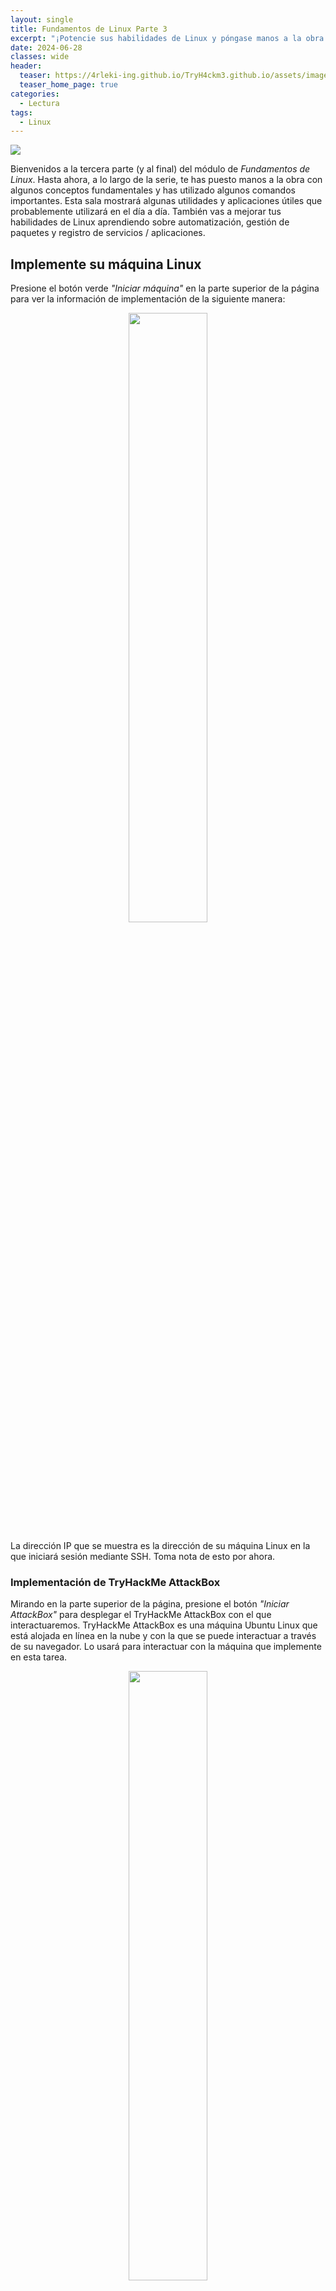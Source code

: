 ```yaml
---
layout: single
title: Fundamentos de Linux Parte 3
excerpt: "¡Potencie sus habilidades de Linux y póngase manos a la obra con algunas utilidades comunes que probablemente usará ddía a día!."
date: 2024-06-28
classes: wide
header:
  teaser: https://4rleki-ing.github.io/TryH4ckm3.github.io/assets/images/Linux-3/Linux.jpg
  teaser_home_page: true
categories:
  - Lectura
tags:
  - Linux
---
```


<img src="https://4rleki-ing.github.io/TryH4ckm3.github.io/assets/images/Linux-3/Portada.jpg">

Bienvenidos a la tercera parte (y al final) del módulo de *Fundamentos de Linux*. Hasta ahora, a lo largo de la serie, te has puesto manos a la obra con algunos conceptos fundamentales y has utilizado algunos comandos importantes. Esta sala mostrará algunas utilidades y aplicaciones útiles que probablemente utilizará en el día a día. También vas a mejorar tus habilidades de Linux aprendiendo sobre automatización, gestión de paquetes y registro de servicios / aplicaciones.

## Implemente su máquina Linux
Presione el botón verde *"Iniciar máquina"* en la parte superior de la página para ver la información de implementación de la siguiente manera:

<center>
  <img src="https://4rleki-ing.github.io/TryH4ckm3.github.io/assets/images/Linux-3/Implementacion.png" width="50%"> 
</center>

La dirección IP que se muestra es la dirección de su máquina Linux en la que iniciará sesión mediante SSH. Toma nota de esto por ahora.

### Implementación de TryHackMe AttackBox
Mirando en la parte superior de la página, presione el botón *"Iniciar AttackBox"* para desplegar el TryHackMe AttackBox con el que interactuaremos. TryHackMe AttackBox es una máquina Ubuntu Linux que está alojada en línea en la nube y con la que se puede interactuar a través de su navegador. Lo usará para interactuar con la máquina que implemente en esta tarea.

<center>
  <img src="https://4rleki-ing.github.io/TryH4ckm3.github.io/assets/images/Linux-3/AttackBox.png" width="50%"> 
</center>

Utilice las siguientes credenciales:
- *Dirección IP*: `MACHINE_IP`
- *Nombre de Usuario*: `tryhackme`
- *Contraseña*: `tryhackme`

## Editores de texto de terminal
A lo largo de la serie hasta ahora, solo hemos almacenado texto en archivos utilizando una combinación del comando `echo` y los operadores `>` y `>>`. Esta no es una forma eficaz de manejar datos cuando se trabaja con archivos con varias líneas y los ordenes.

### Presentación de editores de texto de terminal
Hay algunas opciones que puede usar, todas con una variedad de amabilidad y utilidad. Esta tarea te va a presentar `nano`, pero también te va a mostrar una alternativa llamada `VIM` (¡a la que TryHackMe tiene una sala dedicada!).

### Nano
¡Es fácil empezar con Nano! Para crear o editar un archivo usando nano, simplemente usamos `nano filename` reemplazando *"filename"* con el nombre del archivo que desea editar.

<center>
  <img src="https://4rleki-ing.github.io/TryH4ckm3.github.io/assets/images/Linux-3/nano-myfile.png" width="50%"> 
</center>

Una vez que pulsemos "enter" para ejecutar el comando `nano`, este se lanzará; donde apenas podemos empezar a introducir o modificar nuestro texto. Puede navegar por cada línea usando las teclas de flecha *arriba (up)* y *abajo (down)* o comenzar una nueva línea usando la tecla "Enter" en su teclado.

<center>
  <img src="https://4rleki-ing.github.io/TryH4ckm3.github.io/assets/images/Linux-3/nano-myfile-2.png" width="50%"> 
</center>

Nano tiene algunas características que son fáciles de recordar y cubre las cosas más generales que querría de un editor de texto, que incluyen:

- Búsqueda de texto
- Copiar y pegar
- Saltar a un número de línea
- Averiguar en qué número de línea se encuentra

Puede utilizar estas características de nano presionando la tecla `Ctrl` (que se representa como un `^` en Linux) y una letra correspondiente. Por ejemplo, para salir, querríamos presionar `Ctrl + X` para salir de nano.

### VIM
VIM es un editor de texto mucho más avanzado. Si bien no se espera que conozca todas las funciones avanzadas, es útil mencionarlo para potenciar sus habilidades de Linux.

<center>
  <img src="https://4rleki-ing.github.io/TryH4ckm3.github.io/assets/images/Linux-3/VIM.png" width="50%"> 
</center>

Algunos de los beneficios de VIM, aunque lleva mucho más tiempo familiarizarse, incluyen:

- `Personalizable`: Puedes modificar los atajos de teclado para que sean de tu elección.
- `Resaltado de sintaxis`: Esto es útil si se está escribiendo o 